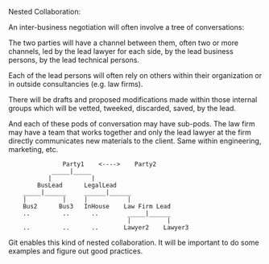 Nested Collaboration:

An inter-business negotiation will often involve a tree of conversations:

The two parties will have a channel between them, often two or more channels, led by the lead lawyer for each side, by the lead business persons, by the lead technical persons.  

Each of the lead persons will often rely on others within their organization or in outside consultancies (e.g. law firms).  

There will be drafts and proposed modifications made within those internal groups which will be vetted, tweeked, discarded, saved, by the lead. 

And each of these pods of conversation may have sub-pods.  The law firm may have a team that works together and only the lead lawyer at the firm directly communicates new materials to the client.  Same within engineering, marketing, etc.

                   Party1    <---->    Party2
                _____|_____
               |           |
            BusLead      LegalLead 
        _____|______     ______|______
        |          |     |           |
        Bus2      Bus3   InHouse    Law Firm Lead
        ..         ..      ..        _____|______
                                     |          | 
        ..         ..      ..       Lawyer2    Lawyer3


Git enables this kind of nested collaboration.  It will be important to do some examples and figure out good practices. 
